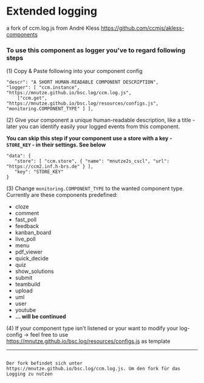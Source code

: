 # Extended logging
a fork of ccm.log.js from André Kless https://github.com/ccmjs/akless-components

### To use this component as logger you've to regard following steps

   (1) Copy & Paste following into your component config 
```
"descr": "A SHORT HUMAN-READABLE COMPONENT DESCRIPTION",
"logger": [ "ccm.instance", "https://mnutze.github.io/bsc.log/ccm.log.js", 
    ["ccm.get", "https://mnutze.github.io/bsc.log/resources/configs.js", "monitoring.COMPONENT_TYPE" ] ], 
```

   (2) Give your component a unique human-readable description, like a title - later you can identify easily your logged events from this component. 
   
   __You can skip this step if your component use a store with a key - ``STORE_KEY`` - in their settings. See below__
   ```
   "data": {
      "store": [ "ccm.store", { "name": "mnutze2s_cscl", "url": "https://ccm2.inf.h-brs.de" } ],
      "key": "STORE_KEY"
   } 
   ```
   
   (3) Change ```monitoring.COMPONENT_TYPE``` to the wanted component type. Currently are these components predefined:
   * cloze
   * comment
   * fast_poll
   * feedback
   * kanban_board
   * live_poll
   * menu
   * pdf_viewer
   * quick_decide
   * quiz
   * show_solutions
   * submit
   * teambuild
   * upload
   * uml
   * user
   * youtube
   * __... will be continued__
   
   (4) If your component type isn't listened or your want to modify your log-config -> feel free to use https://mnutze.github.io/bsc.log/resources/configs.js as template

---

 
``````

Der fork befindet sich unter https://mnutze.github.io/bsc.log/ccm.log.js. Um den fork für das Logging zu nutzen